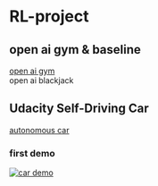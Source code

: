 # RL-project

## open ai gym & baseline
[open ai gym](https://github.com/audzms2776/RL-project/tree/master/openai_gym)
<br/> open ai blackjack

## Udacity Self-Driving Car 
[autonomous car](https://github.com/audzms2776/RL-project/tree/master/udacity_car)

### first demo 
[![car demo](https://img.youtube.com/vi/Y64VcHiKDnQ/0.jpg)](https://youtu.be/Y64VcHiKDnQ)
